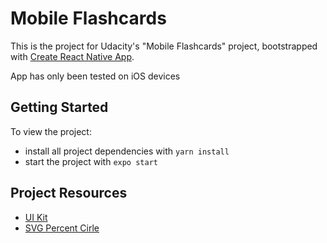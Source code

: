 # Mobile Flashcards

This is the project for Udacity's "Mobile Flashcards" project, bootstrapped with [Create React Native App](https://github.com/expo/create-react-native-app).

App has only been tested on iOS devices

## Getting Started

To view the project:

- install all project dependencies with `yarn install`
- start the project with `expo start`

## Project Resources

- [UI Kit](https://www.sketchappsources.com/free-source/4510-elearning-app-ui-kit-sketch-freebie-resource.html)
- [SVG Percent Cirle](https://codepen.io/luchen/pen/jVZxqR)
